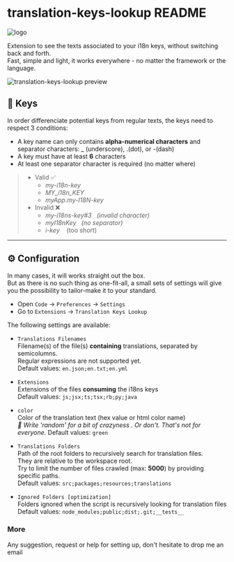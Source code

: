 # translation-keys-lookup README

<img alt="logo" src="https://i.imgur.com/3KU6kIP.png"/>

Extension to see the texts associated to your i18n keys, without switching back and forth.  
Fast, simple and light, it works everywhere - no matter the framework or the language.

![translation-keys-lookup preview](https://i.imgur.com/peRk15g.jpg)

## 🔑 Keys  

In order differenciate potential keys from regular texts, the keys need to respect 3 conditions:

- A key name can only contains **alpha-numerical characters** and separator characters: \_ (underscore), .(dot), or -(dash)
- A key must have at least **6** characters
- At least one separator character is required (no matter where)

 
>  * Valid ✅  
>    * _my-i18n-key_  
>    * _MY_i18n_KEY_  
>    * _myApp.my-I18N-key_  
>  * Invalid ❌
>    * _my-i18ns-key#3_&nbsp;&nbsp; _(invalid character)_  
>    * _myI18nKey_&nbsp;&nbsp; _(no separator)_  
>    * _i-key_ &nbsp;&nbsp; (too short)

----

## ⚙️ Configuration

In many cases, it will works straight out the box.  
But as there is no such thing as one-fit-all, a small sets of settings will give you the possibility to tailor-make it to your standard.

- Open `Code` -> `Preferences` -> `Settings`
- Go to `Extensions` -> `Translation Keys Lookup`

The following settings are available:

- `Translations Filenames`  
  Filename(s) of the file(s) **containing** translations, separated by semicolumns.  
  Regular expressions are not supported yet.  
  Default values: `en.json;en.txt;en.yml`

- `Extensions`  
  Extensions of the files **consuming** the i18ns keys  
  Default values: `js;jsx;ts;tsx;rb;py;java`

- `color`  
  Color of the translation text (hex value or html color name)  
  _🤪 Write 'random' for a bit of crazyness . Or don't. That's not for everyone._
  Default values: `green`

- `Translations Folders`   
  Path of the root folders to recursively search for translation files.<br/>They are relative to the workspace root.  
  Try to limit the number of files crawled (max: **5000**) by providing specific paths.  
  Default values: `src;packages;resources;translations`

- `Ignored Folders [optimization]`  
  Folders ignored when the script is recursively looking for translation files
  Default values: `node_modules;public;dist;.git;__tests__`


### More
Any suggestion, request or help for setting up, don't hesitate to drop me an email



